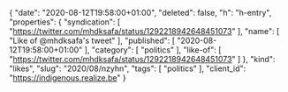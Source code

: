 {
  "date": "2020-08-12T19:58:00+01:00",
  "deleted": false,
  "h": "h-entry",
  "properties": {
    "syndication": [
      "https://twitter.com/mhdksafa/status/1292218942648451073"
    ],
    "name": [
      "Like of @mhdksafa's tweet"
    ],
    "published": [
      "2020-08-12T19:58:00+01:00"
    ],
    "category": [
      "politics"
    ],
    "like-of": [
      "https://twitter.com/mhdksafa/status/1292218942648451073"
    ]
  },
  "kind": "likes",
  "slug": "2020/08/nzyhn",
  "tags": [
    "politics"
  ],
  "client_id": "https://indigenous.realize.be"
}

